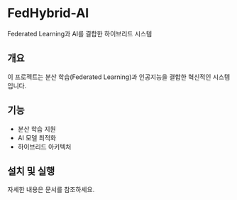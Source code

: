 # FedHybrid-AI

Federated Learning과 AI를 결합한 하이브리드 시스템

## 개요

이 프로젝트는 분산 학습(Federated Learning)과 인공지능을 결합한 혁신적인 시스템입니다.

## 기능

- 분산 학습 지원
- AI 모델 최적화
- 하이브리드 아키텍처

## 설치 및 실행

자세한 내용은 문서를 참조하세요. 